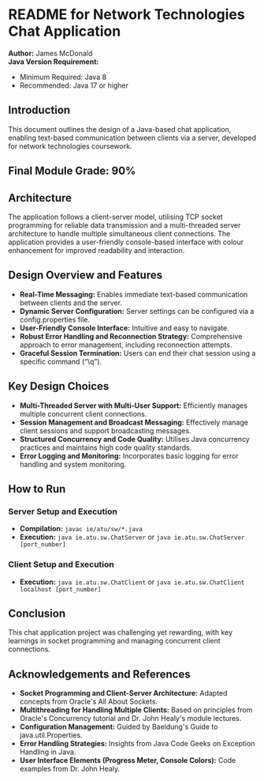 # README for Network Technologies Chat Application 
**Author:** James McDonald  
**Java Version Requirement:**  
- Minimum Required: Java 8  
- Recommended: Java 17 or higher

## Introduction 
This document outlines the design of a Java-based chat application, enabling text-based communication between clients via a server, developed for network technologies coursework.

## Final Module Grade: 90%

## Architecture 
The application follows a client-server model, utilising TCP socket programming for reliable data transmission and a multi-threaded server architecture to handle multiple simultaneous client connections. The application provides a user-friendly console-based interface with colour enhancement for improved readability and interaction.

## Design Overview and Features
- **Real-Time Messaging:** Enables immediate text-based communication between clients and the server.
- **Dynamic Server Configuration:** Server settings can be configured via a config.properties file.
- **User-Friendly Console Interface:** Intuitive and easy to navigate.
- **Robust Error Handling and Reconnection Strategy:** Comprehensive approach to error management, including reconnection attempts.
- **Graceful Session Termination:** Users can end their chat session using a specific command (“\q”).

## Key Design Choices
- **Multi-Threaded Server with Multi-User Support:** Efficiently manages multiple concurrent client connections.
- **Session Management and Broadcast Messaging:** Effectively manage client sessions and support broadcasting messages.
- **Structured Concurrency and Code Quality:** Utilises Java concurrency practices and maintains high code quality standards.
- **Error Logging and Monitoring:** Incorporates basic logging for error handling and system monitoring.

## How to Run
### Server Setup and Execution
- **Compilation:** `javac ie/atu/sw/*.java`
- **Execution:** `java ie.atu.sw.ChatServer` or `java ie.atu.sw.ChatServer [port_number]`

### Client Setup and Execution
- **Execution:** `java ie.atu.sw.ChatClient` or `java ie.atu.sw.ChatClient localhost [port_number]`

## Conclusion 
This chat application project was challenging yet rewarding, with key learnings in socket programming and managing concurrent client connections.

## Acknowledgements and References
- **Socket Programming and Client-Server Architecture:** Adapted concepts from Oracle's All About Sockets.
- **Multithreading for Handling Multiple Clients:** Based on principles from Oracle's Concurrency tutorial and Dr. John Healy's module lectures.
- **Configuration Management:** Guided by Baeldung's Guide to java.util.Properties.
- **Error Handling Strategies:** Insights from Java Code Geeks on Exception Handling in Java.
- **User Interface Elements (Progress Meter, Console Colors):** Code examples from Dr. John Healy.
